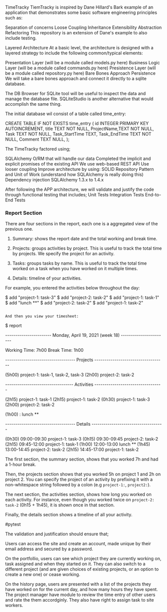 TimeTracky
TiemTracky  is inspired by Dane Hillard's Bark example of an application that demonstrates some basic software engineering principles such as:

Separation of concerns
Loose Coupling
Inheritance
Extensibility
Abstraction
Refactoring
This repository is an extension of Dane's example to also include testing.

Layered Architecture
At a basic level, the architecture is designed with a layered strategy to include the following common/typical elements:

Presentation Layer (will be a module called models.py here)
Business Logic Layer (will be a module called commands.py here)
Presistence Layer (will be a module called repository.py here)
Bare Bones Approach
Persistence
We will take a bare bones approach and connect it directly to a sqlite database.

The DB Browser for SQLite tool will be useful to inspect the data and manage the database file. SQLiteStudio is another alternative that would accomplish the same thing.

The initial database wil consist of a table called time_entry:

CREATE TABLE IF NOT EXISTS time_entry
(
    id INTEGER PRIMARY KEY AUTOINCREMENT,
    title TEXT NOT NULL,
    ProjectName,TEXT NOT NULL,
    Task TEXT NOT NULL,
    Task_StartTime TEXT,
    Task_EndTime TEXT NOT NULL,
    Comment TEXT NULL,
);

The TimeTracky factored using;

SQLAlchemy O/RM that will handle our data
Completed the implicit and explicit promises of the existing API
We use web-based REST API
Use looser coupling
Improve architecture by using:
SOLID
Repository Pattern and Unit of Work (understand how SQLAlchemy is really doing this)
Dependency injection
SQLAlchemy 1.3.x to 1.4.x

After following the APP architecture, we will validate and justify the code through functional testing that includes;
Unit Tests
Integration Tests
End-to-End Tests

### Report Section

There are four sections in the report, each one is a aggregated view of the previous one.

1. Summary: shows the report date and the total working and break time.

2. Projects: groups activities by project. This is useful to track the
total time by projects. We specify the project for an activity.

3. Tasks: groups tasks by name. This is useful to track the
total time worked on a task when you have worked on it multiple times.

4. Details: timeline of your activities.


For example, you entered the activities below throughout the day:

$ add "project-1: task-3"
$ add "project-2: task-2"
$ add "project-1: task-1"
$ add "lunch **"
$ add "project-2: task-2"
$ add "project-1: task-2"
```

And then you view your timesheet:

```
$ report

----------------------- Monday, April 19, 2021 (week 18) -----------------------

Working Time: 7h00
Break   Time: 1h00

----------------------------------- Projects -----------------------------------

(5h00) project-1: task-1, task-2, task-3
(2h00) project-2: task-2

---------------------------------- Activities ----------------------------------

(2h15) project-1: task-1
(2h15) project-1: task-2
(0h30) project-1: task-3
(2h00) project-2: task-2

(1h00) : lunch **

----------------------------------- Details ------------------------------------

(0h30) 09:00-09:30 project-1: task-3
(0h15) 09:30-09:45 project-2: task-2
(2h15) 09:45-12:00 project-1: task-1
(1h00) 12:00-13:00 lunch **
(1h45) 13:00-14:45 project-2: task-2
(2h15) 14:45-17:00 project-1: task-2

The first section, the summary section, shows that you worked 7h and
had a 1-hour break.

Then, the projects section shows that you worked 5h on project 1 and
2h on project 2. You can specify the project of an activity by
prefixing it with a non-whitespace string followed by a colon (e.g
`project-1:`, `project2:`).

The next section, the activities section, shows how long you worked on
each activity. For instance, even though you worked twice on
`project-2: task-2` (0h15 + 1h45), it is shown once in that section.

Finally, the details section shows a timeline of all your activity.


#pytest

The validation and justification should ensure that;

Users can access the site and create an account, made unique by their email address and secured by a password.

On the portfollio, users can see which project they are currently working on, task assigned and when they started on it. They can also switch to 
a different project (and are given choices of existing projects, or an option to create a new one) or cease working.

On the history page, users are presented with a list of the projects they have worked on for the current day, and how many hours they have spent. 
The project manager have module to review the time entry of other users and rate the them accordginly. They also have right to assign task to site workers.